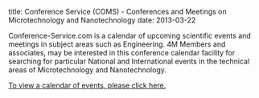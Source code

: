 title: Conference Service (COMS) - Conferences and Meetings on Microtechnology and Nanotechnology
date: 2013-03-22 

Conference-Service.com is a calendar of upcoming scientific events and meetings in subject areas such as Engineering. 4M Members and associates, may be interested in this conference calendar facility for searching for particular National and International events in the technical areas of Microtechnology and Nanotechnology.
 
[To view a calendar of events, please click here.](http://www.conference-service.com/conferences/nanotechnology.html)